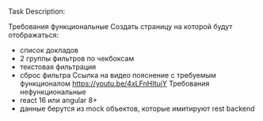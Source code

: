 Task Description:

Требования функциональные
Создать страницу на которой будут отображаться:
- список докладов
- 2 группы фильтров по чекбоксам
- текстовая фильтрация
- сброс фильтра
Ссылка на видео пояснение с требуемым функционалом
https://youtu.be/4xLFnHItujY
Требования нефункциональные
- react 16 или angular 8+
- данные берутся из mock объектов, которые имитируют
rest backend 
